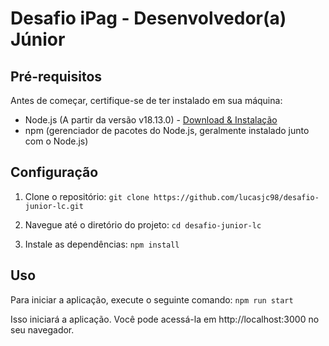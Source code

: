 # Desafio iPag - Desenvolvedor(a) Júnior 

## Pré-requisitos

Antes de começar, certifique-se de ter instalado em sua máquina:

- Node.js (A partir da versão v18.13.0) - [Download & Instalação](https://nodejs.org/)
- npm (gerenciador de pacotes do Node.js, geralmente instalado junto com o Node.js)

## Configuração

1. Clone o repositório:
`git clone https://github.com/lucasjc98/desafio-junior-lc.git` 

2. Navegue até o diretório do projeto:
`cd desafio-junior-lc` 

3. Instale as dependências:
`npm install` 

## Uso

Para iniciar a aplicação, execute o seguinte comando:
`npm run start` 

Isso iniciará a aplicação. Você pode acessá-la em http://localhost:3000 no seu navegador.